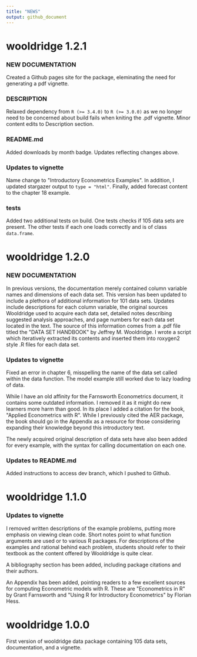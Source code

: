 ```yaml
---
title: "NEWS"
output: github_document
---
```


# wooldridge 1.2.1

### NEW DOCUMENTATION

Created a Github pages site for the package, eleminating the need for generating a pdf vignette.


### DESCRIPTION

Relaxed dependency from `R (>= 3.4.0)` to `R (>= 3.0.0)` as we no longer need to be concerned about build fails when kniting the .pdf vignette. Minor content edits to Description section.


### README.md

Added downloads by month badge. Updates reflecting changes above.


### Updates to vignette

Name change to "Introductory Econometrics Examples".
In addition, I updated stargazer output to `type = "html"`.
Finally, added forecast content to the chapter 18 example.

### tests

Added two additional tests on build. One tests checks if 105 data sets are present. The other tests if each one loads correctly and is of class `data.frame`.



# wooldridge 1.2.0

### NEW DOCUMENTATION

In previous versions, the documentation merely contained column variable names and dimensions of each data set. This version has been updated to include a plethora of additional information for 101 data sets. Updates include descriptions for each column variable, the original sources Wooldridge used to acquire each data set, detailed notes describing suggested analysis approaches, and page numbers for each data set located in the text. The source of this information comes from a .pdf file titled the "DATA SET HANDBOOK" by Jeffrey M. Wooldridge. I wrote a script which iteratively extracted its contents and inserted them into roxygen2 style .R files for each data set.

### Updates to vignette

Fixed an error in chapter 6, misspelling the name of the data set called within the data function. The model example still worked due to lazy loading of data.

While I have an old affinity for the Farnsworth Econometrics document, it contains some outdated information. I removed it as it might do new learners more harm than good. In its place I added a citation for the book, "Applied Econometrics with R". While I previously cited the AER package, the book should go in the Appendix as a resource for those considering expanding their knowledge beyond this introductory text.

The newly acquired original description of data sets have also been added for every example, with the syntax for calling documentation on each one.

### Updates to README.md 

Added instructions to access dev branch, which I pushed to Github.

# wooldridge 1.1.0

### Updates to vignette

I removed written descriptions of the example problems, putting more emphasis on viewing clean code. Short notes point to what function arguments are used or to various R packages. For descriptions of the examples and rational behind each problem, students should refer to their textbook as the content offered by Wooldridge is quite clear.

A bibliography section has been added, including package citations and their authors.

An Appendix has been added, pointing readers to a few excellent sources for computing Econometric models with R. These are "Econometrics in R" by Grant Farnsworth and "Using R for Introductory Econometrics" by Florian Hess.


# wooldridge 1.0.0

First version of wooldridge data package containing 105 data sets, documentation, and a vignette.

